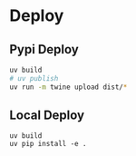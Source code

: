 # Deploy

## Pypi Deploy
```bash
uv build
# uv publish
uv run -m twine upload dist/*
```

## Local Deploy
```
uv build
uv pip install -e .
```
